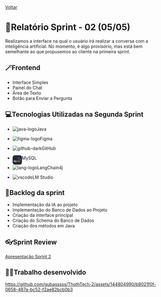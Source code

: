 <a href="../README.md">Voltar</a>

# 📄Relatório Sprint - 02 (05/05)
  Realizamos a interface na qual o usuário irá realizar a conversa com a inteligência artificial. No momento, é algo provisório, mas está bem semelhante ao que propusemos ao cliente na primeira sprint.

## 🪄Frontend
  <ul>
      <li>Interface Simples</li>
      <li>Painel do Chat</li>
      <li>Área de Texto</li>
      <li>Botão para Enviar a Pergunta</li>
  </ul>



<h2 aling="center"> 💻Tecnologias Utilizadas na Segunda Sprint </h2>
<span id="tecnologia">

* <p>
      <img align="left" title="java-logo" height="30px" src="https://github.com/gubasssss/ThothTech-2/blob/main/Chave%20de%20Ankh/static/java-logo.png"/>
   Java 
 </p>

 * <p>
       <img align="left" title="figma-logo" height="30px" src="https://user-images.githubusercontent.com/76211125/227502784-c94d5e2d-2e39-449b-ba85-053b9106b979.png"/>  Figma 
 </p>

 * <p>
      <img align="left" title="github-dark" height="30px" src="https://user-images.githubusercontent.com/76211125/227561942-1503fb74-eb8e-41d1-936e-bf22bc2d70eb.png#gh-dark-mode-only"/>
     GitHub 
 </p>

 * <p>
    <img align="left" title="vscode" height="30px" src="https://github.com/tandpfun/skill-icons/raw/main/icons/MySQL-Dark.svg"/>
   MySQL 
 </p>

 * <p>
   <img align="left" title="lang-logo" height="30px" src="https://github.com/gubasssss/ThothTech-2/blob/main/Chave%20de%20Ankh/static/lang-logo.png"/>
   LangChain4j
 </p>

 * <p>
    <img align="left" title="vscode" height="30px" src="https://camo.githubusercontent.com/d1f8b9902e03d83c107b07a7194886dec1176f748afa6eeb425023ef0a4a6642/68747470733a2f2f6c6d73747564696f2e61692f6173736574732f616e64726f69642d6368726f6d652d353132783531322e706e67"/>
   LM Studio 
 </p>





## 📃Backlog da sprint
<ul>
  <li>
    Implementação da IA ao projeto
  </li>
  <li>
    Implementação do Banco de Dados ao Projeto
  </li>
  <li>
    Criação da interface principal
  </li>
  <li>
    Criação do Schema do Banco de Dados
  </li>
  <li>
    Criação dos métodos em Java
  </li>
</ul>


## 👓Sprint Review
[Apresentação Sprint 2](https://github.com/HenryBRG/ThothTech-2/files/15256508/Thoth.Tech.Sprint.2.2.pdf)


## 👨‍💻Trabalho desenvolvido

https://github.com/gubasssss/ThothTech-2/assets/144804990/b9021f0f-0658-487a-bc52-f2ae82bcb0b3

